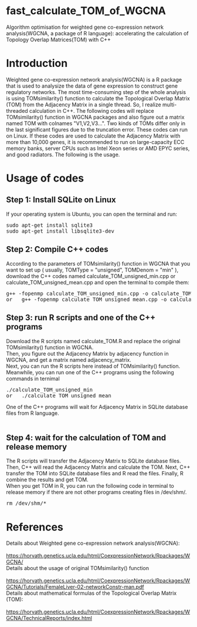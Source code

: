 # fast_calculate_TOM_of_WGCNA
Algorithm optimisation for weighted gene co-expression network analysis(WGCNA, a package of R language): accelerating the calculation of Topology Overlap Matrices(TOM) with C++

<h1>Introduction</h1>

Weighted gene co-expression network analysis(WGCNA) is a R package that is used to analysize the data of gene expression to construct gene regulatory networks. The most time-consuming step of the whole analysis is using TOMsimilarity() function to calculate the Topological Overlap Matrix (TOM) from the Adjacency Matrix in a single thread. So, I realize multi-threaded calculation in C++. The following codes will replace TOMsimilarity() function in WGCNA packages and also figure out a matrix named TOM with colnames "V1,V2,V3...". Two kinds of TOMs differ only in the last significant figures due to the truncation error. These codes can run on Linux. If these codes are used to calculate the Adjacency Matrix with more than 10,000 genes, it is recommended to run on large-capacity ECC memory banks, server CPUs such as Intel Xeon series or AMD EPYC series, and good radiators. The following is the usage.

<h1>Usage of codes</h1>

<h2>Step 1: Install SQLite on Linux</h2>
If your operating system is Ubuntu, you can open the terminal and run:   <br/>
  <pre>sudo apt-get install sqlite3
sudo apt-get install libsqlite3-dev</pre>

<h2>Step 2: Compile C++ codes</h2>
According to the parameters of TOMsimilarity() function in WGCNA that you want to set up ( usually, TOMType = "unsigned", TOMDenom = "min" ), download the C++ codes named calculate_TOM_unsigned_min.cpp or calculate_TOM_unsigned_mean.cpp and open the terminal to compile them:  <br/>
  <pre>g++ -fopenmp calculate_TOM_unsigned_min.cpp -o calculate_TOM_unsigned_min -O3 -lgomp -lpthread -lsqlite3
or   g++ -fopenmp calculate_TOM_unsigned_mean.cpp -o calculate_TOM_unsigned_mean -O3 -lgomp -lpthread -lsqlite3</pre>

<h2>Step 3: run R scripts and one of the C++ programs</h2>
Download the R scripts named calculate_TOM.R and replace the original TOMsimilarity() function in WGCNA.    <br/>
Then, you figure out the Adjacency Matrix by adjacency function in WGCNA, and get a matrix named adjacency_matrix.    <br/>
Next, you can run the R scripts here instead of TOMsimilarity() function.     <br/>
Meanwhile, you can run one of the C++ programs using the following commands in ternimal  <br/>
  <pre>./calculate_TOM_unsigned_min
or   ./calculate_TOM_unsigned_mean</pre>
One of the C++ programs will wait for Adjacency Matrix in SQLite database files from R language.   <br/><br/>

<h2>Step 4: wait for the calculation of TOM and release memory</h2>
The R scripts will transfer the Adjacency Matrix to SQLite database files. Then, C++ will read the Adjacency Matrix and calculate the TOM. Next, C++ transfer the TOM into SQLite database files and R read the files. Finally, R combine the results and get TOM.   <br/>
When you get TOM in R, you can run the following code in terminal to release memory if there are not other programs creating files in /dev/shm/.    <br/>
  <pre>rm /dev/shm/*</pre>

<h1>References</h1>

Details about Weighted gene co-expression network analysis(WGCNA):  <br/>
  &nbsp;&nbsp;&nbsp;&nbsp;  https://horvath.genetics.ucla.edu/html/CoexpressionNetwork/Rpackages/WGCNA/   <br/>
Details about the usage of original TOMsimilarity() function   <br/>
  &nbsp;&nbsp;&nbsp;&nbsp;  https://horvath.genetics.ucla.edu/html/CoexpressionNetwork/Rpackages/WGCNA/Tutorials/FemaleLiver-02-networkConstr-man.pdf  <br/>
Details about mathematical formulas of the Topological Overlap Matrix (TOM): <br/>
  &nbsp;&nbsp;&nbsp;&nbsp;  https://horvath.genetics.ucla.edu/html/CoexpressionNetwork/Rpackages/WGCNA/TechnicalReports/index.html

